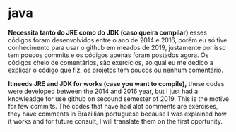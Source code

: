 # java
<p><b>Necessita tanto do JRE como do JDK (caso queira compilar)</b> esses códigos foram desenvolvidos entre o ano de 2014 e 2016,
porém eu só tive conhecimento para usar o github em meados de 2019, justamente por isso tem poucos commits 
e os códigos apenas foram postados agora. Os códigos cheio de comentários, são exercícios, ao qual eu me dedico a explicar o código que fiz, os projetos tem poucos ou nenhum comentário.</p>
<p><b>It needs JRE and JDK for works (case you want to compile),</b> these codes were developed between the 2014 and 2016 year, but I just had a knowleadge for use github on secound semester of 2019. This is the motive for few commits.
The codes that have had alot comments are exercises, they have comments in Brazillian portuguese because I was explained how it works and for future consult, I will translate them on the first oportunity.
</p>
